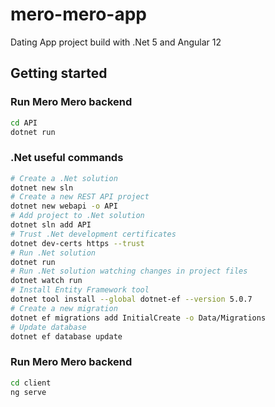# mero-mero-app
Dating App project build with .Net 5 and Angular 12

## Getting started

### Run Mero Mero backend
```bash
cd API
dotnet run
```

### .Net useful commands
```bash
# Create a .Net solution
dotnet new sln
# Create a new REST API project
dotnet new webapi -o API
# Add project to .Net solution
dotnet sln add API
# Trust .Net development certificates
dotnet dev-certs https --trust
# Run .Net solution
dotnet run
# Run .Net solution watching changes in project files
dotnet watch run
# Install Entity Framework tool
dotnet tool install --global dotnet-ef --version 5.0.7
# Create a new migration
dotnet ef migrations add InitialCreate -o Data/Migrations
# Update database
dotnet ef database update
```

### Run Mero Mero backend
```bash
cd client
ng serve
```

